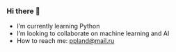 ### Hi there 👋
- I’m currently learning Python
- I’m looking to collaborate on machine learning and AI
- How to reach me: ppland@mail.ru

<!--
**Aler0880/Aler0880** is a ✨ _special_ ✨ repository because its `README.md` (this file) appears on your GitHub profile.>

Here are some ideas to get you started:
- 🔭 I’m currently working on ...
- 🤔 I’m looking for help with ...
- 💬 Ask me about ...
- 😄 Pronouns: ...
- ⚡ Fun fact: ...
